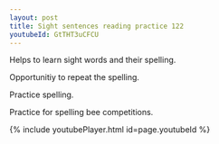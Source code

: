 ```yaml
---
layout: post
title: Sight sentences reading practice 122
youtubeId: GtTHT3uCFCU
---
```

 
 
Helps to learn sight words and their spelling.

Opportunitiy to repeat the spelling. 

Practice spelling. 
 
Practice for spelling bee competitions. 
 
{% include youtubePlayer.html id=page.youtubeId %}
 
 
